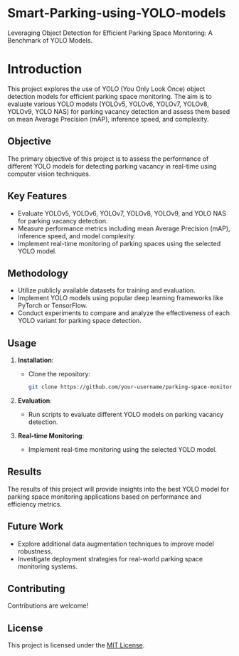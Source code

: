 # Smart-Parking-using-YOLO-models
Leveraging Object Detection for Efficient Parking Space Monitoring: A Benchmark of YOLO Models.

# Introduction
This project explores the use of YOLO (You Only Look Once) object detection models for efficient parking space monitoring. The aim is to evaluate various YOLO models (YOLOv5, YOLOv6, YOLOv7, YOLOv8, YOLOv9, YOLO NAS) for parking vacancy detection and assess them based on mean Average Precision (mAP), inference speed, and complexity.

## Objective
The primary objective of this project is to assess the performance of different YOLO models for detecting parking vacancy in real-time using computer vision techniques.

## Key Features
- Evaluate YOLOv5, YOLOv6, YOLOv7, YOLOv8, YOLOv9, and YOLO NAS for parking vacancy detection.
- Measure performance metrics including mean Average Precision (mAP), inference speed, and model complexity.
- Implement real-time monitoring of parking spaces using the selected YOLO model.

## Methodology
- Utilize publicly available datasets for training and evaluation.
- Implement YOLO models using popular deep learning frameworks like PyTorch or TensorFlow.
- Conduct experiments to compare and analyze the effectiveness of each YOLO variant for parking space detection.

## Usage
1. **Installation**:
   - Clone the repository:
     ```bash
     git clone https://github.com/your-username/parking-space-monitoring.git
     ```
2. **Evaluation**:
   - Run scripts to evaluate different YOLO models on parking vacancy detection.

3. **Real-time Monitoring**:
   - Implement real-time monitoring using the selected YOLO model.
  
## Results
The results of this project will provide insights into the best YOLO model for parking space monitoring applications based on performance and efficiency metrics.

## Future Work
- Explore additional data augmentation techniques to improve model robustness.
- Investigate deployment strategies for real-world parking space monitoring systems.

## Contributing
Contributions are welcome! 

## License
This project is licensed under the [MIT License](LICENSE).






